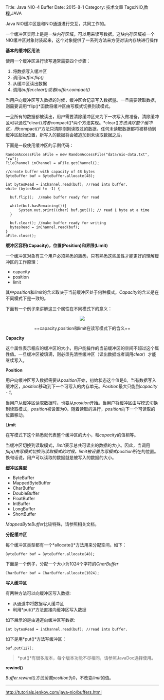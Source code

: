 Title: Java NIO-4 Buffer
Date: 2015-8-1 
Category: 技术文章
Tags:NIO,教程,JAVA

Java NIO缓冲区是和NIO通道进行交互，共同工作的。

一个缓冲区实际上是是一块内存区域，可以用来读写数据。这块内存区域被一个NIO缓冲区对象封装起来，这个对象提供了一系列方法来方便对该内存块进行操作

**基本的缓冲区用法**

使用一个缓冲区进行读写通常需要四个步骤：

1.	将数据写入缓冲区
2.	调用*buffer.flip()*
3.	从缓冲区读出数据
4.	调用*buffer.clear()*或者*buffer.compact()*

当用户向缓冲区写入数据的时候，缓冲区会记录写入数据量。一旦需要读取数据，则需要调用*flip()*函数将缓冲区由写模式切换到读模式。

一旦所有的数据都被读出，用户需要清除缓冲区来为下一次写入做准备。清除缓冲区可以通过*clear()*或者*compact()*两个方法实现。*clear()*方法清除整个缓冲区，而*compact()*方法只清除刚刚读取过的数据。任何未读取数据都将被移动到缓冲区起始位置，新写入的数据将会被追加到未读取数据之后。

下面是一段使用缓冲区的示例代码：

```
RandomAccessFile aFile = new RandomAccessFile("data/nio-data.txt", "rw");
FileChannel inChannel = aFile.getChannel();

//create buffer with capacity of 48 bytes
ByteBuffer buf = ByteBuffer.allocate(48);

int bytesRead = inChannel.read(buf); //read into buffer.
while (bytesRead != -1) {

  buf.flip();  //make buffer ready for read

  while(buf.hasRemaining()){
      System.out.print((char) buf.get()); // read 1 byte at a time
  }

  buf.clear(); //make buffer ready for writing
  bytesRead = inChannel.read(buf);
}
aFile.close();
```

**缓冲区容积(Capacity)，位置(Position)和界限(Limit)**

一个缓冲区对象有三个用户必须熟悉的熟悉，只有熟悉这些属性才能更好的理解缓冲区的工作原理：

+	capacity
+	position
+	limit

其中*position*和*limit*的含义取决于当前缓冲区处于何种模式。*Capacity*的含义是在不同模式下是一致的。

下面有一个例子来讲解这三个属性在不同模式下的意义：
<p align="center">
	<img class=embeded-img src="{{SITEURL}}/images/buffer-modes.png">
</p>
<p align="center">
==capacity,position和limit在读写模式下的含义==
</p>

**Capacity**

这个属性表示相应的缓冲区的大小，用户能操作的当前缓冲区的空间不超过这个属性值。一旦缓冲区被填满，则必须先清空缓冲区（读出数据或者调用*clear*）才能继续写入。

**Position**

用户向缓冲区写入数据需要从*position*开始，初始状态这个值是0。当有数据写入缓冲区，*position*移动到下一个可写入的内存单元。*Position*最大只能到*capacity - 1*。

当用户从缓冲区读取数据时，也要从*position*开始。当用户将缓冲区由写模式切换到读取模式，*position*被设置为0。随着读取的进行，*position*向下一个可读取的位置移动。

**Limit**

在写模式下这个熟悉就代表整个缓冲区的大小，和*capacity*的值相等。

当缓冲区切换到读取模式，*limit*表示总共可读出的数据的大小。因此，当调用*flip()*由写模式切换到读取模式的时候，*limit*被设置为写模式*position*所在的位置。换句话说，用户可以读取的数据就是被写入的数据的大小。

**缓冲区类型**

+	ByteBuffer
+	MappedByteBuffer
+	CharBuffer
+	DoubleBuffer
+	FloatBuffer
+	IntBuffer
+	LongBuffer
+	ShortBuffer

*MappedByteBuffer*比较特殊，请参照相关文档。

**分配缓冲区**

每个缓冲区类型都有一个*allocate()*方法用来分配空间。如下：

	ByteBuffer buf = ByteBuffer.allocate(48);
 
下面是一个例子，分配一个大小为1024个字符的*CharBuffer*

	CharBuffer buf = CharBuffer.allocate(1024);

**写入缓冲区**

有两种方法可以向缓冲区写入数据:

+	从通道中将数据写入缓冲区
+	利用*put()*方法直接向缓冲区写入数据

如下展示的是由通道向缓冲区写数据:
	
    int bytesRead = inChannel.read(buf); //read into buffer.

如下是用*put()*方法写缓冲区：

	buf.put(127); 

> *put()*有很多版本，每个版本功能不尽相同，请参照JavaDoc选择使用。

**rewind()**

*Buffer.rewind()*方法设置*position*为0，不改变*limit*的值。
****
http://tutorials.jenkov.com/java-nio/buffers.html



























